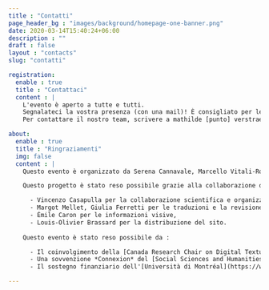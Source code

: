 ```yaml
---
title : "Contatti"
page_header_bg : "images/background/homepage-one-banner.png"
date: 2020-03-14T15:40:24+06:00
description : ""
draft : false
layout : "contacts"
slug: "contatti"

registration:
  enable : true
  title : "Contattaci"
  content : |
    L'evento è aperto a tutte e tutti.   
    Segnalateci la vostra presenza (con una mail)! È consigliato per le conferenze e obbligatorio per i workshop.  
    Per contattare il nostro team, scrivere a mathilde [punto] verstraete [chiocciola] umontreal [punto] ca

about:
  enable : true
  title : "Ringraziamenti"
  img: false
  content : | 
    Questo evento è organizzato da Serena Cannavale, Marcello Vitali-Rosati, Elsa Bouchard e Mathilde Verstraete. 

    Questo progetto è stato reso possibile grazie alla collaborazione del comitato organizzatore:  

      - Vincenzo Casapulla per la collaborazione scientifica e organizzativa, 
      - Margot Mellet, Giulia Ferretti per le traduzioni e la revisione degli *abstracts*, 
      - Émile Caron per le informazioni visive, 
      - Louis-Olivier Brassard per la distribuzione del sito.  
  
    Questo evento è stato reso possibile da :

      - Il coinvolgimento della [Canada Research Chair on Digital Textualities](https://www.ecrituresnumeriques.ca/en/) (Università di Montréal) e del [Dipartimento Studi Umanistici](https://www.studiumanistici.unina.it/) (Università degli Studi di Napoli Federico II); 
      - Una sovvenzione *Connexion* del [Social Sciences and Humanities Research Council (Canada)](https://www.sshrc-crsh.gc.ca/home-accueil-eng.aspx); 
      - Il sostegno finanziario dell'[Università di Montréal](https://www.umontreal.ca/en/), della [FAS](https://fas.umontreal.ca/accueil/) (Facoltà di Arte e Scienze), del [CRIHN (Centre de recherche interuniversitaire sur les humanités numériques)](https://www.crihn.org/), del [GREN (Groupe de recherche sur les éditions critiques en contexte numérique)](https://gren.openum.ca/), del progetto *Poesia epigrafica nella Campania antica* (PRIN PNRR 2022 -- Epigraphic Poetry in Ancient Campania -- COD. MUR P2022SFXHC), del progetto *Reti* (PRIN 2022 -- RETI Rendering Texts and Images. Digital Scholarly Editions with Edition Visualization Technology -- P.I. Maria Cristina Rossi) e del Ciclo di Seminari *Ecdotica e interpretazione dei classici latini e greci: problemi di metodo in prospettiva interdisciplinare*.

---
```

